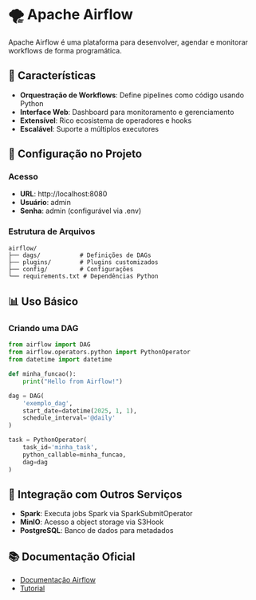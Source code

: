# 🌪️ Apache Airflow

Apache Airflow é uma plataforma para desenvolver, agendar e monitorar workflows de forma programática.

## 🚀 Características

- **Orquestração de Workflows**: Define pipelines como código usando Python
- **Interface Web**: Dashboard para monitoramento e gerenciamento
- **Extensível**: Rico ecosistema de operadores e hooks
- **Escalável**: Suporte a múltiplos executores

## 🔧 Configuração no Projeto

### Acesso
- **URL**: http://localhost:8080
- **Usuário**: admin
- **Senha**: admin (configurável via .env)

### Estrutura de Arquivos
```
airflow/
├── dags/           # Definições de DAGs
├── plugins/        # Plugins customizados
├── config/         # Configurações
└── requirements.txt # Dependências Python
```

## 📊 Uso Básico

### Criando uma DAG
```python
from airflow import DAG
from airflow.operators.python import PythonOperator
from datetime import datetime

def minha_funcao():
    print("Hello from Airflow!")

dag = DAG(
    'exemplo_dag',
    start_date=datetime(2025, 1, 1),
    schedule_interval='@daily'
)

task = PythonOperator(
    task_id='minha_task',
    python_callable=minha_funcao,
    dag=dag
)
```

## 🔗 Integração com Outros Serviços

- **Spark**: Executa jobs Spark via SparkSubmitOperator
- **MinIO**: Acesso a object storage via S3Hook
- **PostgreSQL**: Banco de dados para metadados

## 📚 Documentação Oficial

- [Documentação Airflow](https://airflow.apache.org/docs/)
- [Tutorial](https://airflow.apache.org/docs/apache-airflow/stable/tutorial.html)